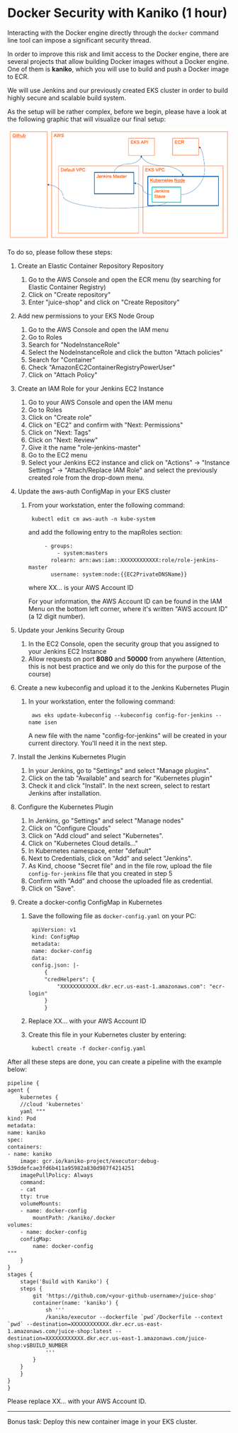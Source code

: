 # Docker Security with Kaniko (1 hour)

Interacting with the Docker engine directly through the `docker` command line tool can impose a significant security thread.

In order to improve this risk and limit access to the Docker engine, there are several projects that allow building Docker images without a Docker engine. One of them is **kaniko**, which you will use to build and push a Docker image to ECR.

We will use Jenkins and our previously created EKS cluster in order to build highly secure and scalable build system.

As the setup will be rather complex, before we begin, please have a look at the following graphic that will visualize our final setup:

![Kaniko Setup](./files/kubernetes/kaniko-setup.png)

To do so, please follow these steps:

1. Create an Elastic Container Repository Repository

    1. Go to the AWS Console and open the ECR menu (by searching for Elastic Container Registry)
    1. Click on "Create repository"
    1. Enter "juice-shop" and click on "Create Repository"
    
1. Add new permissions to your EKS Node Group

    1. Go to the AWS Console and open the IAM menu
    1. Go to Roles
    1. Search for "NodeInstanceRole"
    1. Select the NodeInstanceRole and click the button "Attach policies"
    1. Search for "Container"
    1. Check "AmazonEC2ContainerRegistryPowerUser"
    1. Click on "Attach Policy"

1. Create an IAM Role for your Jenkins EC2 Instance
    
    1. Go to your AWS Console and open the IAM menu
    1. Go to Roles
    1. Click on "Create role"
    1. Click on "EC2" and confirm with "Next: Permissions"
    1. Click on "Next: Tags"
    1. Click on "Next: Review"
    1. Give it the name "role-jenkins-master"
    1. Go to the EC2 menu
    1. Select your Jenkins EC2 instance and click on "Actions" -> "Instance Settings" -> "Attach/Replace IAM Role" and select the previously created role from the drop-down menu.

1. Update the aws-auth ConfigMap in your EKS cluster

    1. From your workstation, enter the following command:
        
            kubectl edit cm aws-auth -n kube-system
        
        and add the following entry to the mapRoles section:

                - groups:
                    - system:masters
                  rolearn: arn:aws:iam::XXXXXXXXXXXX:role/role-jenkins-master
                  username: system:node:{{EC2PrivateDNSName}} 

        where XX... is your AWS Account ID

        For your information, the AWS Account ID can be found in the IAM Menu on the bottom left corner, where it's written "AWS account ID" (a 12 digit number).

1. Update your Jenkins Security Group

    1. In the EC2 Console, open the security group that you assigned to your Jenkins EC2 Instance
    1. Allow requests on port **8080** and **50000** from anywhere (Attention, this is not best practice and we only do this for the purpose of the course)

1. Create a new kubeconfig and upload it to the Jenkins Kubernetes Plugin

    1. In your workstation, enter the following command:

            aws eks update-kubeconfig --kubeconfig config-for-jenkins --name isen

        A new file with the name "config-for-jenkins" will be created in your current directory. You'll need it in the next step.

1. Install the Jenkins Kubernetes Plugin

    1. In your Jenkins, go to "Settings" and select "Manage plugins".
    1. Click on the tab "Available" and search for "Kubernetes plugin"
    1. Check it and click "Install". In the next screen, select to restart Jenkins after installation.

1. Configure the Kubernetes Plugin

    1. In Jenkins, go "Settings" and select "Manage nodes"
    1. Click on "Configure Clouds"
    1. Click on "Add cloud" and select "Kubernetes".
    1. Click on "Kubernetes Cloud details..."
    1. In Kubernetes namespace, enter "default"
    1. Next to Credentials, click on "Add" and select "Jenkins".
    1. As Kind, choose "Secret file" and in the file row, upload the file `config-for-jenkins` file that you created in step 5
    1. Confirm with "Add" and choose the uploaded file as credential.
    1. Click on "Save".

1. Create a docker-config ConfigMap in Kubernetes

    1. Save the following file as `docker-config.yaml` on your PC:

            apiVersion: v1
            kind: ConfigMap
            metadata:
            name: docker-config
            data:
            config.json: |-
                {
                "credHelpers": {
                    "XXXXXXXXXXXX.dkr.ecr.us-east-1.amazonaws.com": "ecr-login"
                }
                }
        
    1. Replace XX... with your AWS Account ID
    1. Create this file in your Kubernetes cluster by entering:

            kubectl create -f docker-config.yaml

After all these steps are done, you can create a pipeline with the example below:

    pipeline {
    agent {
        kubernetes {
        //cloud 'kubernetes'
        yaml """
    kind: Pod
    metadata:
    name: kaniko
    spec:
    containers:
    - name: kaniko
        image: gcr.io/kaniko-project/executor:debug-539ddefcae3fd6b411a95982a830d987f4214251
        imagePullPolicy: Always
        command:
        - cat
        tty: true
        volumeMounts:
        - name: docker-config
            mountPath: /kaniko/.docker
    volumes:
        - name: docker-config
        configMap:
            name: docker-config
    """
        }
    }
    stages {
        stage('Build with Kaniko') {
        steps {
            git 'https://github.com/<your-github-username>/juice-shop'
            container(name: 'kaniko') {
                sh '''
                /kaniko/executor --dockerfile `pwd`/Dockerfile --context `pwd` --destination=XXXXXXXXXXXX.dkr.ecr.us-east-1.amazonaws.com/juice-shop:latest --destination=XXXXXXXXXXXX.dkr.ecr.us-east-1.amazonaws.com/juice-shop:v$BUILD_NUMBER
                '''
            }
        }
        }
    }
    }

Please replace XX... with your AWS Account ID.

---

Bonus task: Deploy this new container image in your EKS cluster.

